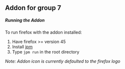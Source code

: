 ## Addon for group 7

##### Running the Addon

To run firefox with the addon installed:

  1. Have firefox >= version 45
  2. Install [jpm](https://developer.mozilla.org/en-US/Add-ons/SDK/Tools/jpm#Installation)
  3. Type `jpm run` in the root directory
  
*Note: Addon icon is currently defaulted to the firefox logo*
